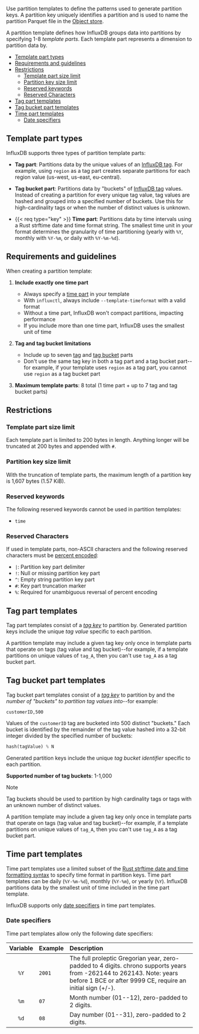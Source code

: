 Use partition templates to define the patterns used to generate partition keys.
A partition key uniquely identifies a partition and is used to name the partition
Parquet file in the [Object store](/influxdb/version/reference/internals/storage-engine/#object-store).

A partition template defines how InfluxDB groups data into partitions by specifying 1-8 _template parts_.
Each template part represents a dimension to partition data by.

- [Template part types](#template-part-types)
- [Requirements and guidelines](#requirements-and-guidelines)
- [Restrictions](#restrictions)
  - [Template part size limit](#template-part-size-limit)
  - [Partition key size limit](#partition-key-size-limit)
  - [Reserved keywords](#reserved-keywords)
  - [Reserved Characters](#reserved-characters)
- [Tag part templates](#tag-part-templates)
- [Tag bucket part templates](#tag-bucket-part-templates)
- [Time part templates](#time-part-templates)
  - [Date specifiers](#date-specifiers)

## Template part types

InfluxDB supports three types of partition template parts:

- **Tag part**: Partitions data by the unique values of an [InfluxDB tag](/influxdb/version/reference/glossary/#tag).
  For example, using `region` as a tag part creates separate partitions for each region value (us-west, us-east, eu-central).

- **Tag bucket part**: Partitions data by "buckets" of [InfluxDB tag](/influxdb/version/reference/glossary/#tag) values.
  Instead of creating a partition for every unique tag value, tag values are hashed and grouped into a specified number of buckets.
  Use this for high-cardinality tags or when the number of distinct values is unknown.

- {{< req type="key" >}} **Time part**: Partitions data by time intervals using a Rust strftime date and time format string.
  The smallest time unit in your format determines the granularity of time partitioning (yearly with `%Y`, 
  monthly with `%Y-%m`, or daily with `%Y-%m-%d`).

## Requirements and guidelines

When creating a partition template:

1. **Include exactly one time part**
   - Always specify a [time part](#time-part-templates) in your template
   - With `influxctl`, always include `--template-timeformat` with a valid format
   - Without a time part, InfluxDB won't compact partitions, impacting performance
   - If you include more than one time part, InfluxDB uses the smallest unit of time

2. **Tag and tag bucket limitations**
   - Include up to seven [tag](#tag-part-templates) and [tag bucket](#tag-bucket-part-templates) parts
   - Don't use the same tag key in both a tag part and a tag bucket part--for example,
     if your template uses `region` as a tag part, you cannot use `region` as a tag bucket part

3. **Maximum template parts**: 8 total (1 time part + up to 7 tag and tag bucket parts)

## Restrictions

### Template part size limit

Each template part is limited to 200 bytes in length.
Anything longer will be truncated at 200 bytes and appended with `#`.

### Partition key size limit

With the truncation of template parts, the maximum length of a partition key is
1,607 bytes (1.57 KiB).

### Reserved keywords

The following reserved keywords cannot be used in partition templates:

- `time`

### Reserved Characters

If used in template parts, non-ASCII characters and the following reserved
characters must be [percent encoded](https://developer.mozilla.org/en-US/docs/Glossary/Percent-encoding):

- `|`: Partition key part delimiter
- `!`: Null or missing partition key part
- `^`: Empty string partition key part
- `#`: Key part truncation marker
- `%`: Required for unambiguous reversal of percent encoding

## Tag part templates

Tag part templates consist of a [_tag key_](/influxdb3/cloud-dedicated/reference/glossary/#tag) to partition by.
Generated partition keys include the unique _tag value_ specific to each partition.

A partition template may include a given tag key only once in template parts 
that operate on tags (tag value and tag bucket)--for example,
if a template partitions on unique values of `tag_A`, then
you can't use `tag_A` as a tag bucket part.

## Tag bucket part templates

Tag bucket part templates consist of a [_tag key_](/influxdb3/cloud-dedicated/reference/glossary/#tag) to partition by and the
_number of "buckets" to partition tag values into_--for example:

```
customerID,500
```

Values of the `customerID` tag are bucketed into 500 distinct "buckets." 
Each bucket is identified by the remainder of the tag value hashed into a 32-bit
integer divided by the specified number of buckets:

```rust
hash(tagValue) % N
```

Generated partition keys include the unique _tag bucket identifier_ specific to
each partition.

**Supported number of tag buckets**: 1-1,000

> [!Note]
> Tag buckets should be used to partition by high cardinality tags or tags with an
> unknown number of distinct values.

A partition template may include a given tag key only once in template parts 
that operate on tags (tag value and tag bucket)--for example,
if a template partitions on unique values of `tag_A`, then
you can't use `tag_A` as a tag bucket part.

## Time part templates

Time part templates use a limited subset of the
[Rust strftime date and time formatting syntax](https://docs.rs/chrono/latest/chrono/format/strftime/index.html)
to specify time format in partition keys.
Time part templates can be daily (`%Y-%m-%d`), monthly (`%Y-%m`), or yearly (`%Y`).
InfluxDB partitions data by the smallest unit of time included in the time part
template.

InfluxDB supports only [date specifiers](#date-specifiers) in time part templates. 

### Date specifiers

Time part templates allow only the following date specifiers:

| Variable | Example      | Description                                                                                                                                                                         |
| :------: | :----------- | :---------------------------------------------------------------------------------------------------------------------------------------------------------------------------------- |
|   `%Y`   | `2001`       | The full proleptic Gregorian year, zero-padded to 4 digits. chrono supports years from -262144 to 262143. Note: years before 1 BCE or after 9999 CE, require an initial sign (+/-). |
|   `%m`   | `07`         | Month number (01--12), zero-padded to 2 digits.                                                                                                                                     |
|   `%d`   | `08`         | Day number (01--31), zero-padded to 2 digits.                                                                                                                                       |
